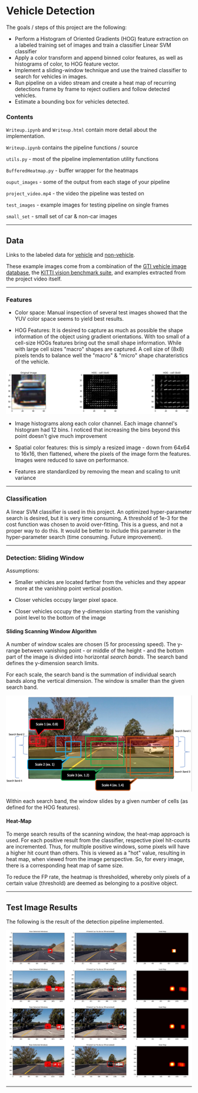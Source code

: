 # Vehicle Detection

The goals / steps of this project are the following:

* Perform a Histogram of Oriented Gradients (HOG) feature extraction on a labeled training set of images and train a classifier Linear SVM classifier
* Apply a color transform and append binned color features, as well as histograms of color, to HOG feature vector. 
* Implement a sliding-window technique and use the trained classifier to search for vehicles in images.
* Run pipeline on a video stream and create a heat map of recurring detections frame by frame to reject outliers and follow detected vehicles.
* Estimate a bounding box for vehicles detected.

### Contents

`Writeup.ipynb` and `Writeup.html` contain more detail about the implementation.

`Writeup.ipynb` contains the pipeline functions / source

`utils.py` - most of the pipeline implementation utility functions

`BufferedHeatmap.py` - buffer wrapper for the heatmaps

`ouput_images` - some of the output from each stage of your pipeline

`project_video.mp4` - the video the pipeline was tested on

`test_images` -  example images for testing pipeline on single frames

`small_set` - small set of car & non-car images


---

## Data
Links to the labeled data for [vehicle](https://s3.amazonaws.com/udacity-sdc/Vehicle_Tracking/vehicles.zip) and [non-vehicle](https://s3.amazonaws.com/udacity-sdc/Vehicle_Tracking/non-vehicles.zip).

These example images come from a combination of the [GTI vehicle image database](http://www.gti.ssr.upm.es/data/Vehicle_database.html), the [KITTI vision benchmark suite](http://www.cvlibs.net/datasets/kitti/), and examples extracted from the project video itself.

---


### Features

* Color space: Manual inspection of several test images showed that the YUV color space seems to yield best results.

* HOG Features: It is desired to capture as much as possible the shape information of the object using gradient orientations. With too small of a cell-size HOGs features bring out the small shape information. While with large cell sizes "macro" shapes are captured. A cell size of (8x8) pixels tends to balance well the "macro" & "micro" shape charateristics of the vehicle.


![HOGExample](output_images/HOG_Example.png)


* Image histograms along each color channel. Each image channel's histogram had 12 bins. I noticed that increasing the bins beyond this point doesn't give much improvement

* Spatial color features: this is simply a resized image - down from 64x64 to 16x16, then flattened, where the pixels of the image form the features. Images were reduced to save on performance.


* Features are standardized by removing the mean and scaling to unit variance


---

### Classification

A linear SVM classifier is used in this project. An optimized hyper-parameter search is desired, but it is very time consuming. 
A threshold of 1e-3 for the cost function was chosen to avoid over-fitting. This is a guess, and not a proper way to do this. It would be better to include this parameter in the hyper-parameter search (time consuming. Future improvement).


---

### Detection: Sliding Window

Assumptions: 

* Smaller vehicles are located farther from the vehicles and they appear more at the vanishinp point vertical position.

* Closer vehicles occupy larger pixel space. 

* Closer vehicles occupy the y-dimension starting from the vanishing point level to the bottom of the image


#### Sliding Scanning Window Algorithm
A number of window scales are chosen (5 for processing speed). The y-range between vanishing point - or middle of the height - and the bottom part of the image is divided into horizontal *search bands*. The search band defines the y-dimension search limits. 

For each scale, the search band is the summation of individual search bands along the vertical dimension. The window is smaller than the given search band.

![Scaled Windows](output_images/Scanning_Visualization_0.png)

Within each search band, the window slides by a given number of cells (as defined for the HOG features).


#### Heat-Map
To merge search results of the scanning window, the heat-map approach is used. For each positive result from the classifier, respective pixel hit-counts are incremented. Thus, for multiple positive windows, some pixels will have a higher hit count than others. This is viewed as a "hot" value, resulting in heat map, when viewed from the image perspective. So, for every image, there is a corresponding heat map of same size. 

To reduce the FP rate, the heatmap is thresholded, whereby only pixels of a certain value (threshold) are deemed as belonging to a positive object. 

---

## Test Image Results

The following is the result of the detection pipeline implemented.

![TestResults](output_images/Test_Results.png)


---
